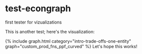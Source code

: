 # test-econgraph
first tester for vizualizations

This is another test; here's the visualization:
<div id="graph" class="kg-container" clearColor="#ffffff" src="/topics/scarcity/ppf/prod_fns_ppf_curved.yml">
{% include graph.html category="intro-trade-offs-one-entity" graph="custom_prod_fns_ppf_curved" %}
Let's hope this works!
